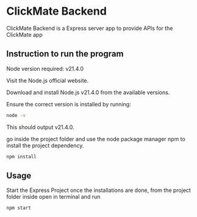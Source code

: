 # ClickMate Backend

ClickMate Backend is a Express server app to provide APIs for the ClickMate app

## Instruction to run the program

Node version required: v21.4.0


Visit the Node.js official website.

Download and install Node.js v21.4.0 from the available versions.

Ensure the correct version is installed by running: 
```bash
node -v
```
This should output v21.4.0.



go inside the project folder and use the node package manager npm to install the project dependency.
```bash
npm install
```

## Usage
Start the Express Project
once the installations are done, from the project folder inside open in terminal and run
```bash
npm start
```
```